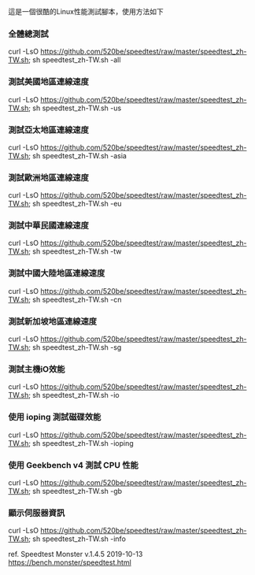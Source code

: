 這是一個很酷的Linux性能測試腳本，使用方法如下

### 全體總測試
curl -LsO https://github.com/520be/speedtest/raw/master/speedtest_zh-TW.sh; sh speedtest_zh-TW.sh -all
### 測試美國地區連線速度
curl -LsO https://github.com/520be/speedtest/raw/master/speedtest_zh-TW.sh; sh speedtest_zh-TW.sh -us
### 測試亞太地區連線速度
curl -LsO https://github.com/520be/speedtest/raw/master/speedtest_zh-TW.sh; sh speedtest_zh-TW.sh -asia
### 測試歐洲地區連線速度
curl -LsO https://github.com/520be/speedtest/raw/master/speedtest_zh-TW.sh; sh speedtest_zh-TW.sh -eu
### 測試中華民國連線速度
curl -LsO https://github.com/520be/speedtest/raw/master/speedtest_zh-TW.sh; sh speedtest_zh-TW.sh -tw
### 測試中國大陸地區連線速度
curl -LsO https://github.com/520be/speedtest/raw/master/speedtest_zh-TW.sh; sh speedtest_zh-TW.sh -cn
### 測試新加坡地區連線速度
curl -LsO https://github.com/520be/speedtest/raw/master/speedtest_zh-TW.sh; sh speedtest_zh-TW.sh -sg
### 測試主機iO效能
curl -LsO https://github.com/520be/speedtest/raw/master/speedtest_zh-TW.sh; sh speedtest_zh-TW.sh -io
### 使用 ioping 測試磁碟效能
curl -LsO https://github.com/520be/speedtest/raw/master/speedtest_zh-TW.sh; sh speedtest_zh-TW.sh -ioping
### 使用 Geekbench v4 測試 CPU 性能
curl -LsO https://github.com/520be/speedtest/raw/master/speedtest_zh-TW.sh; sh speedtest_zh-TW.sh -gb
### 顯示伺服器資訊
curl -LsO https://github.com/520be/speedtest/raw/master/speedtest_zh-TW.sh; sh speedtest_zh-TW.sh -info

ref. Speedtest Monster v.1.4.5 2019-10-13
https://bench.monster/speedtest.html
